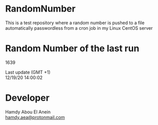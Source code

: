 # RandomNumber    
This is a test repository where a random number is pushed to a file automatically passwordless from a cron job in my Linux CentOS server    
# Random Number of the last run   
1639
      
Last update (GMT +1)    
12/19/20 14:00:02
# Developer    
Hamdy Abou El Anein   
hamdy.aea@protonmail.com

